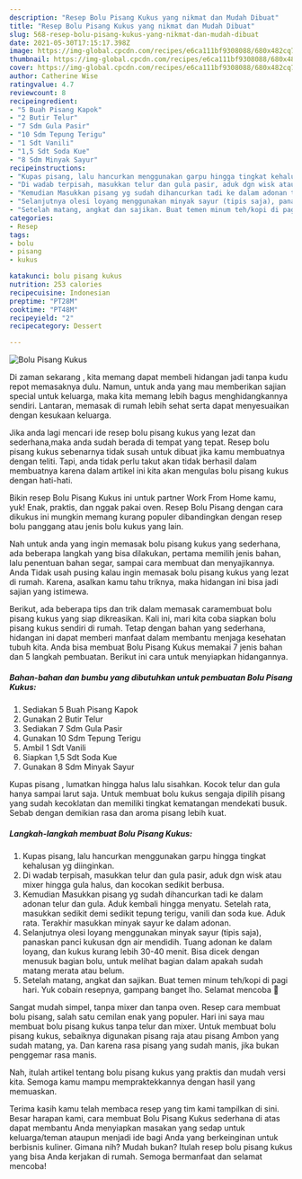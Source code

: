```yaml
---
description: "Resep Bolu Pisang Kukus yang nikmat dan Mudah Dibuat"
title: "Resep Bolu Pisang Kukus yang nikmat dan Mudah Dibuat"
slug: 568-resep-bolu-pisang-kukus-yang-nikmat-dan-mudah-dibuat
date: 2021-05-30T17:15:17.398Z
image: https://img-global.cpcdn.com/recipes/e6ca111bf9308088/680x482cq70/bolu-pisang-kukus-foto-resep-utama.jpg
thumbnail: https://img-global.cpcdn.com/recipes/e6ca111bf9308088/680x482cq70/bolu-pisang-kukus-foto-resep-utama.jpg
cover: https://img-global.cpcdn.com/recipes/e6ca111bf9308088/680x482cq70/bolu-pisang-kukus-foto-resep-utama.jpg
author: Catherine Wise
ratingvalue: 4.7
reviewcount: 8
recipeingredient:
- "5 Buah Pisang Kapok"
- "2 Butir Telur"
- "7 Sdm Gula Pasir"
- "10 Sdm Tepung Terigu"
- "1 Sdt Vanili"
- "1,5 Sdt Soda Kue"
- "8 Sdm Minyak Sayur"
recipeinstructions:
- "Kupas pisang, lalu hancurkan menggunakan garpu hingga tingkat kehalusan yg diinginkan."
- "Di wadab terpisah, masukkan telur dan gula pasir, aduk dgn wisk atau mixer hingga gula halus, dan kocokan sedikit berbusa."
- "Kemudian Masukkan pisang yg sudah dihancurkan tadi ke dalam adonan telur dan gula. Aduk kembali hingga menyatu. Setelah rata, masukkan sedikit demi sedikit tepung terigu, vanili dan soda kue. Aduk rata. Terakhir masukkan minyak sayur ke dalam adonan."
- "Selanjutnya olesi loyang menggunakan minyak sayur (tipis saja), panaskan panci kukusan dgn air mendidih. Tuang adonan ke dalam loyang, dan kukus kurang lebih 30-40 menit. Bisa dicek dengan menusuk bagian bolu, untuk melihat bagian dalam apakah sudah matang merata atau belum."
- "Setelah matang, angkat dan sajikan. Buat temen minum teh/kopi di pagi hari. Yuk cobain resepnya, gampang banget lho. Selamat mencoba 🤗"
categories:
- Resep
tags:
- bolu
- pisang
- kukus

katakunci: bolu pisang kukus 
nutrition: 253 calories
recipecuisine: Indonesian
preptime: "PT28M"
cooktime: "PT48M"
recipeyield: "2"
recipecategory: Dessert

---
```



![Bolu Pisang Kukus](https://img-global.cpcdn.com/recipes/e6ca111bf9308088/680x482cq70/bolu-pisang-kukus-foto-resep-utama.jpg)

Di zaman  sekarang , kita memang dapat membeli hidangan jadi tanpa kudu repot memasaknya dulu. Namun, untuk anda yang mau memberikan sajian special untuk keluarga, maka kita memang lebih bagus menghidangkannya sendiri. Lantaran, memasak di rumah lebih sehat serta dapat menyesuaikan dengan kesukaan keluarga.

Jika anda lagi mencari ide resep bolu pisang kukus yang lezat dan sederhana,maka anda sudah berada di tempat yang tepat. Resep bolu pisang kukus  sebenarnya tidak susah untuk dibuat jika kamu membuatnya dengan teliti. Tapi, anda tidak perlu takut akan tidak berhasil dalam membuatnya 
karena dalam artikel ini kita akan mengulas bolu pisang kukus dengan hati-hati.  

Bikin resep Bolu Pisang Kukus ini untuk partner Work From Home kamu, yuk! Enak, praktis, dan nggak pakai oven. Resep Bolu Pisang dengan cara dikukus ini mungkin memang kurang populer dibandingkan dengan resep bolu panggang atau jenis bolu kukus yang lain.

Nah untuk anda yang ingin memasak bolu pisang kukus yang sederhana, ada beberapa langkah yang bisa dilakukan, pertama memilih jenis bahan, lalu penentuan bahan segar, sampai cara membuat dan menyajikannya. Anda Tidak usah pusing kalau ingin memasak bolu pisang kukus yang lezat di rumah. Karena, asalkan kamu  tahu triknya, maka hidangan ini bisa jadi sajian yang istimewa.

Berikut, ada beberapa tips dan trik dalam memasak caramembuat bolu pisang kukus yang siap dikreasikan. Kali ini, mari kita coba siapkan bolu pisang kukus sendiri di rumah. Tetap dengan bahan yang sederhana, hidangan ini dapat memberi manfaat dalam membantu menjaga kesehatan tubuh kita. Anda bisa membuat Bolu Pisang Kukus memakai 7 jenis bahan dan 5 langkah pembuatan. Berikut ini cara untuk menyiapkan hidangannya.

<!--inarticleads1-->

##### Bahan-bahan dan bumbu yang dibutuhkan untuk pembuatan Bolu Pisang Kukus:

1. Sediakan 5 Buah Pisang Kapok
1. Gunakan 2 Butir Telur
1. Sediakan 7 Sdm Gula Pasir
1. Gunakan 10 Sdm Tepung Terigu
1. Ambil 1 Sdt Vanili
1. Siapkan 1,5 Sdt Soda Kue
1. Gunakan 8 Sdm Minyak Sayur


Kupas pisang , lumatkan hingga halus lalu sisahkan. Kocok telur dan gula hanya sampai larut saja. Untuk membuat bolu kukus sengaja dipilih pisang yang sudah kecoklatan dan memiliki tingkat kematangan mendekati busuk. Sebab dengan demikian rasa dan aroma pisang lebih kuat. 

<!--inarticleads2-->

##### Langkah-langkah membuat Bolu Pisang Kukus:

1. Kupas pisang, lalu hancurkan menggunakan garpu hingga tingkat kehalusan yg diinginkan.
1. Di wadab terpisah, masukkan telur dan gula pasir, aduk dgn wisk atau mixer hingga gula halus, dan kocokan sedikit berbusa.
1. Kemudian Masukkan pisang yg sudah dihancurkan tadi ke dalam adonan telur dan gula. Aduk kembali hingga menyatu. Setelah rata, masukkan sedikit demi sedikit tepung terigu, vanili dan soda kue. Aduk rata. Terakhir masukkan minyak sayur ke dalam adonan.
1. Selanjutnya olesi loyang menggunakan minyak sayur (tipis saja), panaskan panci kukusan dgn air mendidih. Tuang adonan ke dalam loyang, dan kukus kurang lebih 30-40 menit. Bisa dicek dengan menusuk bagian bolu, untuk melihat bagian dalam apakah sudah matang merata atau belum.
1. Setelah matang, angkat dan sajikan. Buat temen minum teh/kopi di pagi hari. Yuk cobain resepnya, gampang banget lho. Selamat mencoba 🤗


Sangat mudah simpel, tanpa mixer dan tanpa oven. Resep cara membuat bolu pisang, salah satu cemilan enak yang populer. Hari ini saya mau membuat bolu pisang kukus tanpa telur dan mixer. Untuk membuat bolu pisang kukus, sebaiknya digunakan pisang raja atau pisang Ambon yang sudah matang, ya. Dan karena rasa pisang yang sudah manis, jika bukan penggemar rasa manis. 

Nah, itulah artikel tentang  bolu pisang kukus  yang praktis dan mudah versi kita. Semoga kamu mampu mempraktekkannya dengan hasil yang memuaskan. 

Terima kasih kamu telah membaca resep yang tim kami tampilkan di sini. Besar harapan kami, cara membuat  Bolu Pisang Kukus sederhana di atas dapat membantu Anda menyiapkan masakan yang sedap untuk keluarga/teman ataupun menjadi ide bagi Anda yang berkeinginan untuk berbisnis kuliner. Gimana nih? Mudah bukan? Itulah resep bolu pisang kukus yang bisa Anda kerjakan di rumah. Semoga bermanfaat dan selamat mencoba!

